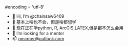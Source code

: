 #encoding = 'utf-8'
- 👋 Hi, I’m @chainsaw6409
- 👀 基本上啥也不会，但是啥都想学
- 🌱 现在正在学python, R, ArcGIS,LATEX,但是都不怎么会用
- 💞️ I’m looking for a mentor
- 📫 qmcmer@outlook.com

<!---
chainsaw6409/chainsaw6409 is a ✨ special ✨ repository because its `README.md` (this file) appears on your GitHub profile.
You can click the Preview link to take a look at your changes.
--->

